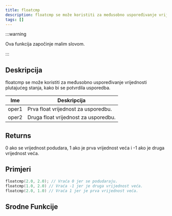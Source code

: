 ```yaml
---
title: floatcmp
description: floatcmp se može koristiti za međusobno uspoređivanje vrijednosti plutajućeg stanja, kako bi se potvrdila usporedba.
tags: []
---
```


:::warning

Ova funkcija započinje malim slovom.

:::

## Deskripcija

floatcmp se može koristiti za međusobno uspoređivanje vrijednosti plutajućeg stanja, kako bi se potvrdila usporedba.

| Ime   | Deskripcija                          |
| ----- | ------------------------------------ |
| oper1 | Prva float vrijednost za usporedbu.  |
| oper2 | Druga float vrijednost za usporedbu. |

## Returns

0 ako se vrijednost podudara, 1 ako je prva vrijednost veća i -1 ako je druga vrijednost veća.

## Primjeri

```c
floatcmp(2.0, 2.0); // Vraća 0 jer se podudaraju.
floatcmp(1.0, 2.0) // Vraća -1 jer je druga vrijednost veća.
floatcmp(2.0, 1.0) // Vraća 1 jer je prva vrijednost veća.
```

## Srodne Funkcije
